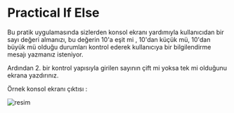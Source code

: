 # Practical If Else
Bu pratik uygulamasında sizlerden konsol ekranı yardımıyla kullanıcıdan bir sayı değeri almanızı, bu değerin 10'a eşit mi , 10'dan küçük mü, 10'dan büyük mü olduğu durumları kontrol ederek kullanıcıya bir bilgilendirme mesajı yazmanız isteniyor.

Ardından 2. bir kontrol yapısıyla girilen sayının çift mi yoksa tek mi olduğunu ekrana yazdırınız.

Örnek konsol ekranı çıktısı :

![resim](https://github.com/user-attachments/assets/9adbd87c-03dc-499e-854d-34b1582de511)



